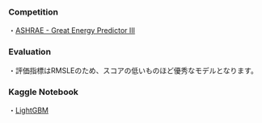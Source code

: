 ### Competition
・[ASHRAE - Great Energy Predictor III](https://www.kaggle.com/c/ashrae-energy-prediction)

### Evaluation
・評価指標はRMSLEのため、スコアの低いものほど優秀なモデルとなります。

### Kaggle Notebook
・[LightGBM](https://www.kaggle.com/yshiml/ashrae-lgb?scriptVersionId=66250802)
